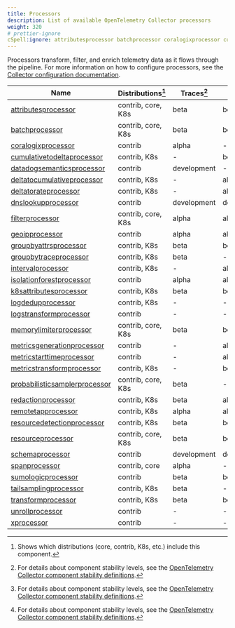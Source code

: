 ```yaml
---
title: Processors
description: List of available OpenTelemetry Collector processors
weight: 320
# prettier-ignore
cSpell:ignore: attributesprocessor batchprocessor coralogixprocessor cumulativetodeltaprocessor datadogsemanticsprocessor deltatocumulativeprocessor deltatorateprocessor dnslookupprocessor filterprocessor geoipprocessor groupbyattrsprocessor groupbytraceprocessor intervalprocessor isolationforestprocessor logdedupprocessor logstransformprocessor memorylimiterprocessor metricsgenerationprocessor metricstarttimeprocessor metricstransformprocessor probabilisticsamplerprocessor redactionprocessor remotetapprocessor resourcedetectionprocessor resourceprocessor sattributesprocessor schemaprocessor spanprocessor sumologicprocessor tailsamplingprocessor transformprocessor unrollprocessor xprocessor
---
```


Processors transform, filter, and enrich telemetry data as it flows through the
pipeline. For more information on how to configure processors, see the
[Collector configuration documentation](/docs/collector/configuration/#processors).

<!-- BEGIN GENERATED: processor-table -->

| Name                                                                                                                                                 | Distributions[^1]  | Traces[^2]  | Metrics[^2] | Logs[^2]    |
| ---------------------------------------------------------------------------------------------------------------------------------------------------- | ------------------ | ----------- | ----------- | ----------- |
| [attributesprocessor](https://github.com/open-telemetry/opentelemetry-collector-contrib/tree/main/processor/attributesprocessor)                     | contrib, core, K8s | beta        | beta        | beta        |
| [batchprocessor](https://github.com/open-telemetry/opentelemetry-collector/tree/main/processor/batchprocessor)                                       | contrib, core, K8s | beta        | beta        | beta        |
| [coralogixprocessor](https://github.com/open-telemetry/opentelemetry-collector-contrib/tree/main/processor/coralogixprocessor)                       | contrib            | alpha       | -           | -           |
| [cumulativetodeltaprocessor](https://github.com/open-telemetry/opentelemetry-collector-contrib/tree/main/processor/cumulativetodeltaprocessor)       | contrib, K8s       | -           | beta        | -           |
| [datadogsemanticsprocessor](https://github.com/open-telemetry/opentelemetry-collector-contrib/tree/main/processor/datadogsemanticsprocessor)         | contrib            | development | -           | -           |
| [deltatocumulativeprocessor](https://github.com/open-telemetry/opentelemetry-collector-contrib/tree/main/processor/deltatocumulativeprocessor)       | contrib, K8s       | -           | alpha       | -           |
| [deltatorateprocessor](https://github.com/open-telemetry/opentelemetry-collector-contrib/tree/main/processor/deltatorateprocessor)                   | contrib, K8s       | -           | alpha       | -           |
| [dnslookupprocessor](https://github.com/open-telemetry/opentelemetry-collector-contrib/tree/main/processor/dnslookupprocessor)                       | contrib            | development | development | development |
| [filterprocessor](https://github.com/open-telemetry/opentelemetry-collector-contrib/tree/main/processor/filterprocessor)                             | contrib, core, K8s | alpha       | alpha       | alpha       |
| [geoipprocessor](https://github.com/open-telemetry/opentelemetry-collector-contrib/tree/main/processor/geoipprocessor)                               | contrib            | alpha       | alpha       | alpha       |
| [groupbyattrsprocessor](https://github.com/open-telemetry/opentelemetry-collector-contrib/tree/main/processor/groupbyattrsprocessor)                 | contrib, K8s       | beta        | beta        | beta        |
| [groupbytraceprocessor](https://github.com/open-telemetry/opentelemetry-collector-contrib/tree/main/processor/groupbytraceprocessor)                 | contrib, K8s       | beta        | -           | -           |
| [intervalprocessor](https://github.com/open-telemetry/opentelemetry-collector-contrib/tree/main/processor/intervalprocessor)                         | contrib, K8s       | -           | alpha       | -           |
| [isolationforestprocessor](https://github.com/open-telemetry/opentelemetry-collector-contrib/tree/main/processor/isolationforestprocessor)           | contrib            | alpha       | alpha       | alpha       |
| [k8sattributesprocessor](https://github.com/open-telemetry/opentelemetry-collector-contrib/tree/main/processor/k8sattributesprocessor)               | contrib, K8s       | beta        | beta        | beta        |
| [logdedupprocessor](https://github.com/open-telemetry/opentelemetry-collector-contrib/tree/main/processor/logdedupprocessor)                         | contrib, K8s       | -           | -           | alpha       |
| [logstransformprocessor](https://github.com/open-telemetry/opentelemetry-collector-contrib/tree/main/processor/logstransformprocessor)               | contrib            | -           | -           | development |
| [memorylimiterprocessor](https://github.com/open-telemetry/opentelemetry-collector/tree/main/processor/memorylimiterprocessor)                       | contrib, core, K8s | beta        | beta        | beta        |
| [metricsgenerationprocessor](https://github.com/open-telemetry/opentelemetry-collector-contrib/tree/main/processor/metricsgenerationprocessor)       | contrib            | -           | alpha       | -           |
| [metricstarttimeprocessor](https://github.com/open-telemetry/opentelemetry-collector-contrib/tree/main/processor/metricstarttimeprocessor)           | contrib            | -           | alpha       | -           |
| [metricstransformprocessor](https://github.com/open-telemetry/opentelemetry-collector-contrib/tree/main/processor/metricstransformprocessor)         | contrib, K8s       | -           | beta        | -           |
| [probabilisticsamplerprocessor](https://github.com/open-telemetry/opentelemetry-collector-contrib/tree/main/processor/probabilisticsamplerprocessor) | contrib, core, K8s | beta        | -           | alpha       |
| [redactionprocessor](https://github.com/open-telemetry/opentelemetry-collector-contrib/tree/main/processor/redactionprocessor)                       | contrib, K8s       | beta        | alpha       | alpha       |
| [remotetapprocessor](https://github.com/open-telemetry/opentelemetry-collector-contrib/tree/main/processor/remotetapprocessor)                       | contrib, K8s       | alpha       | alpha       | alpha       |
| [resourcedetectionprocessor](https://github.com/open-telemetry/opentelemetry-collector-contrib/tree/main/processor/resourcedetectionprocessor)       | contrib, K8s       | beta        | beta        | beta        |
| [resourceprocessor](https://github.com/open-telemetry/opentelemetry-collector-contrib/tree/main/processor/resourceprocessor)                         | contrib, core, K8s | beta        | beta        | beta        |
| [schemaprocessor](https://github.com/open-telemetry/opentelemetry-collector-contrib/tree/main/processor/schemaprocessor)                             | contrib            | development | development | development |
| [spanprocessor](https://github.com/open-telemetry/opentelemetry-collector-contrib/tree/main/processor/spanprocessor)                                 | contrib, core      | alpha       | -           | -           |
| [sumologicprocessor](https://github.com/open-telemetry/opentelemetry-collector-contrib/tree/main/processor/sumologicprocessor)                       | contrib            | beta        | beta        | beta        |
| [tailsamplingprocessor](https://github.com/open-telemetry/opentelemetry-collector-contrib/tree/main/processor/tailsamplingprocessor)                 | contrib, K8s       | beta        | -           | -           |
| [transformprocessor](https://github.com/open-telemetry/opentelemetry-collector-contrib/tree/main/processor/transformprocessor)                       | contrib, K8s       | beta        | beta        | beta        |
| [unrollprocessor](https://github.com/open-telemetry/opentelemetry-collector-contrib/tree/main/processor/unrollprocessor)                             | contrib            | -           | -           | alpha       |
| [xprocessor](https://github.com/open-telemetry/opentelemetry-collector/tree/main/processor/xprocessor)                                               | contrib            | -           | -           | -           |

[^1]:
    Shows which distributions (core, contrib, K8s, etc.) include this component.

[^2]:
    For details about component stability levels, see the
    [OpenTelemetry Collector component stability definitions](https://github.com/open-telemetry/opentelemetry-collector/blob/main/docs/component-stability.md).

<!-- END GENERATED: processor-table -->
